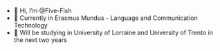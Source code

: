 - 👋 Hi, I’m @Five-Fish
- 👀 Currently in Erasmus Mundus - Language and Communication Technology 
- 🌱 Will be studying in University of Lorraine and University of Trento in the next two years


<!---
Five-Fish/Five-Fish is a ✨ special ✨ repository because its `README.md` (this file) appears on your GitHub profile.
You can click the Preview link to take a look at your changes.
--->
